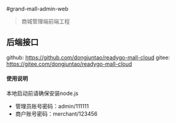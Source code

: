 #grand-mall-admin-web

> 商城管理端前端工程

## 后端接口
github: https://github.com/dongjuntao/readygo-mall-cloud
gitee: https://gitee.com/dongjuntao/readygo-mall-cloud

#### 使用说明
本地启动前请确保安装node.js
- 管理员账号密码：admin/111111
- 商户账号密码：merchant/123456

